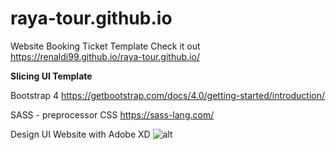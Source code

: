 # raya-tour.github.io
Website Booking Ticket Template
Check it out https://renaldi99.github.io/raya-tour.github.io/

**Slicing UI Template**

Bootstrap 4
https://getbootstrap.com/docs/4.0/getting-started/introduction/

SASS - preprocessor CSS
https://sass-lang.com/

Design UI Website with Adobe XD
![alt](https://cdn.jsdelivr.net/gh/renaldi99/assets-cdn@master/image/landing-page-company.png)